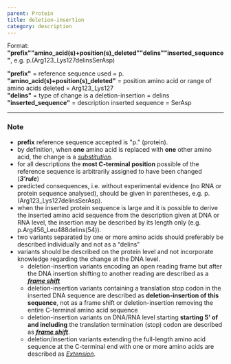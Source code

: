 ```yaml
---
parent: Protein
title: deletion-insertion
category: description
---
```


Format:   **"prefix""amino_acid(s)+position(s)\_deleted""delins""inserted\_sequence"**,  e.g. p.(Arg123\_Lys127delinsSerAsp)

**"prefix"**  =  reference sequence used  =  p.<br>
**"amino\_acid(s)+position(s)\_deleted"**  =  position amino acid or range of amino acids deleted  =  Arg123\_Lys127<br>
**"delins"**  =  type of change is a deletion-insertion  =  delins<br>
**"inserted_sequence"**  =  description inserted sequence  =  SerAsp<br>

---

### Note

* **prefix** reference sequence accepted is "p." (protein).
* by definition, when **one** amino acid is replaced with **one** other amino acid, the change is a [_substitution_](/recommendations/protein/variant/substitution/).
* for all descriptions the **most C-terminal position** possible of the reference sequence is arbitrarily assigned to have been changed (_**3'rule**_)
* predicted consequences, i.e. without experimental evidence (no RNA or protein sequence analysed), should be given in parentheses, e.g. p.(Arg123_Lys127delinsSerAsp).
* when the inserted protein sequence is large and it is possible to derive the inserted amino acid sequence from the description given at DNA or RNA level, the insertion may be described by its length only (e.g. p.Arg456_Leu488delins(54)).
* two variants separated by one or more amino acids should preferably be described individually and not as a “delins”<br>
* variants should be described on the protein level and not incorporate knowledge regarding the change at the DNA level. 
  *	deletion-insertion variants encoding an open reading frame but after the DNA insertion shifting to another reading are described as a [_**frame shift**_](/recommendations/protein/variant/frameshift/)
  * deletion-insertion variants containing a translation stop codon in the inserted DNA sequence are described as **deletion-insertion of this sequence**, not as a frame shift or deletion-insertion removing the entire C-terminal amino acid sequence
  * deletion-insertion variants on DNA/RNA level starting **starting 5' of and including** the translation termination (stop) codon are described as [_**frame shift**_](/recommendations/protein/variant/frameshift).
  * deletion/insertion variants extending the full-length amino acid sequence at the C-terminal end with one or more amino acids are described as [_Extension_](/recommendations/protein/variant/extension).
